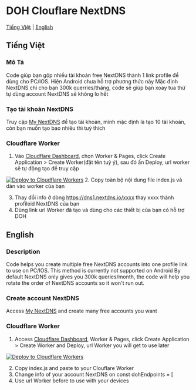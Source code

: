 # DOH Clouflare NextDNS

[Tiếng Việt](#tiếng-việt) | [English](#english)

## Tiếng Việt

### Mô Tả
Code giúp bạn gộp nhiều tài khoản free NextDNS thành 1 link profile để dùng cho PC/IOS. Hiện Android chưa hỗ trợ phương thức này
Mặc định NextDNS chỉ cho bạn 300k querries/tháng, code sẽ giúp bạn xoay tua thứ tự dùng account NextDNS sẽ không lo hết

### Tạo tài khoản NextDNS
Truy cập [My NextDNS](https://my.nextdns.io/signup) để tạo tài khoản, mình mặc định là tạo 10 tài khoản, còn bạn muốn tạo bao nhiêu thì tuỳ thích

### Cloudflare Worker
1. Vào [Cloudflare Dashboard](https://dash.cloudflare.com/), chọn Worker & Pages, click Create Application > Create Worker(đặt tên tuỳ ý), sau đó ấn Deploy, url worker sẽ tự động tạo để truy cập

[![Deploy to Cloudflare Workers](https://deploy.workers.cloudflare.com/button)](https://deploy.workers.cloudflare.com/?url=https://github.com/captajn/DOH-Clouflare-NextDNS)
2. Copy toàn bộ nội dung file index.js và dán vào worker của bạn

3. Thay đổi info ở dòng https://dns1.nextdns.io/xxxx thay xxxx thành profileid NextDNS của bạn
4. Dùng link url Worker đã tạo và dùng cho các thiết bị của bạn có hỗ trợ DOH

## English

### Description
Code helps you create multiple free NextDNS accounts into one profile link to use on PC/IOS. This method is currently not supported on Android
By default NextDNS only gives you 300k queries/month, the code will help you rotate the order of NextDNS accounts so it won't run out.

### Create account NextDNS
Access [My NextDNS](https://my.nextdns.io/signup) and create many free accounts you want

### Cloudflare Worker
1. Access [Cloudflare Dashboard](https://dash.cloudflare.com/), Worker & Pages, click Create Application > Create Worker and Deploy, url Worker you will get to use later 

[![Deploy to Cloudflare Workers](https://deploy.workers.cloudflare.com/button)](https://deploy.workers.cloudflare.com/?url=https://github.com/captajn/DOH-Clouflare-NextDNS)

2. Copy index.js and paste to your Clouflare Worker
3. Change info of your account NextDNS on const dohEndpoints = [
4. Use url Worker before to use with your devices
